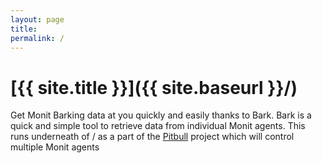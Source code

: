 ```yaml
---
layout: page
title: 
permalink: /
---
```


# [{{ site.title }}]({{ site.baseurl }}/)

Get Monit Barking data at you quickly and easily thanks to Bark. Bark is a quick and simple tool to retrieve data from individual Monit agents. This runs underneath of / as a part of the [Pitbull](https://github.com/kkirsche/Pitbull) project which will control multiple Monit agents
